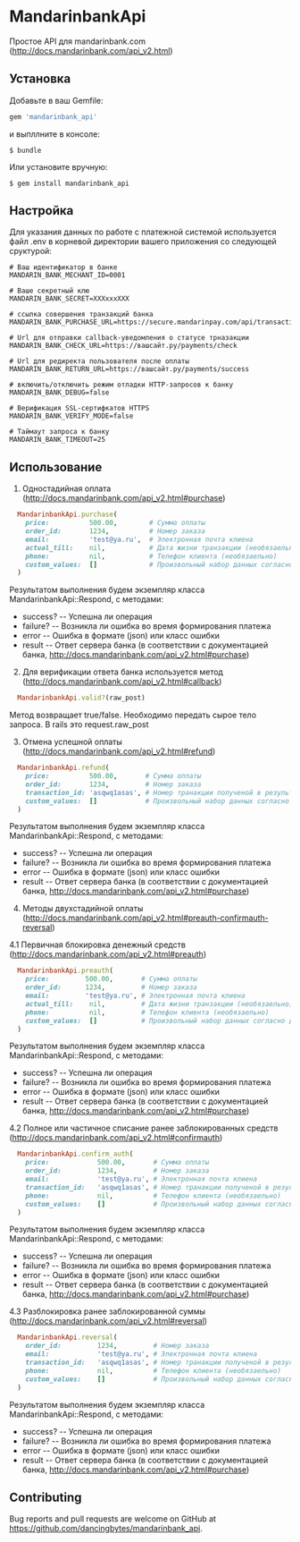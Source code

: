 # MandarinbankApi

Простое API для mandarinbank.com (http://docs.mandarinbank.com/api_v2.html)

## Установка

Добавьте в ваш Gemfile:

```ruby
gem 'mandarinbank_api'
```

и выпллните в консоле:

    $ bundle

Или установите вручную:

    $ gem install mandarinbank_api

## Настройка
Для указания данных по работе с платежной системой используется файл .env  в корневой директории вашего приложения со следующей сруктурой:

```env
# Ваш идентификатор в банке
MANDARIN_BANK_MECHANT_ID=0001

# Ваше секретный клю
MANDARIN_BANK_SECRET=XXXxxxXXX

# ссылка совершения транзакций банка
MANDARIN_BANK_PURCHASE_URL=https://secure.mandarinpay.com/api/transactions

# Url для отправки callback-уведомления о статусе трназакции
MANDARIN_BANK_CHECK_URL=https://вашсайт.ру/payments/check

# Url для редиректа пользователя после оплаты
MANDARIN_BANK_RETURN_URL=https://вашсайт.ру/payments/success

# включить/отключить режим отладки HTTP-запросов к банку
MANDARIN_BANK_DEBUG=false

# Верификация SSL-сертифкатов HTTPS
MANDARIN_BANK_VERIFY_MODE=false

# Таймаут запроса к банку
MANDARIN_BANK_TIMEOUT=25
```

## Использование

1. Одностадийная оплата (http://docs.mandarinbank.com/api_v2.html#purchase)
```ruby
  MandarinbankApi.purchase(
    price:          500.00,        # Сумма оплаты
    order_id:       1234,          # Номер заказа
    email:          'test@ya.ru',  # Электронная почта клиена
    actual_till:    nil,           # Дата жизни транзакции (необязаельно)
    phone:          nil,           # Телефон клиента (необязаельно)
    custom_values:  []             # Произвольный набор данных согласно документации банка (необязаельно)
  )
```

Результатом выполнения будем экземпляр класса MandarinbankApi::Respond, с методами:
- success?  -- Успешна ли операция
- failure?  -- Возникла ли ошибка во время формирования платежа
- error     -- Ошибка в формате (json) или класс ошибки
- result    -- Ответ сервера банка (в соответствии с документацией банка, http://docs.mandarinbank.com/api_v2.html#purchase)

2. Для верификации ответа банка используется метод (http://docs.mandarinbank.com/api_v2.html#callback)
```ruby
  MandarinbankApi.valid?(raw_post)
```

Метод возвращает true/false. Необходимо передать сырое тело запроса. В rails это request.raw_post

3. Отмена успешной оплаты (http://docs.mandarinbank.com/api_v2.html#refund)
```ruby
  MandarinbankApi.refund(
    price:          500.00,       # Сумма оплаты
    order_id:       1234,         # Номер заказа
    transaction_id: 'asqwq1asas', # Номер транакции полученой в результате проведения оплаты
    custom_values:  []            # Произвольный набор данных согласно документации банка (необязаельно)
  )
```

Результатом выполнения будем экземпляр класса MandarinbankApi::Respond, с методами:
- success?  -- Успешна ли операция
- failure?  -- Возникла ли ошибка во время формирования платежа
- error     -- Ошибка в формате (json) или класс ошибки
- result    -- Ответ сервера банка (в соответствии с документацией банка, http://docs.mandarinbank.com/api_v2.html#purchase)

4. Методы двухстадийной оплаты (http://docs.mandarinbank.com/api_v2.html#preauth-confirmauth-reversal)

4.1 Первичная блокировка денежный средств (http://docs.mandarinbank.com/api_v2.html#preauth)
```ruby
  MandarinbankApi.preauth(
    price:         500.00,       # Сумма оплаты
    order_id:      1234,         # Номер заказа
    email:         'test@ya.ru', # Электронная почта клиена
    actual_till:    nil,         # Дата жизни транзакции (необязаельно)
    phone:          nil,         # Телефон клиента (необязаельно)
    custom_values:  []           # Произвольный набор данных согласно документации банка (необязаельно)
  )
```

Результатом выполнения будем экземпляр класса MandarinbankApi::Respond, с методами:
- success?  -- Успешна ли операция
- failure?  -- Возникла ли ошибка во время формирования платежа
- error     -- Ошибка в формате (json) или класс ошибки
- result    -- Ответ сервера банка (в соответствии с документацией банка, http://docs.mandarinbank.com/api_v2.html#purchase)

4.2 Полное или частичное списание ранее заблокированных средств (http://docs.mandarinbank.com/api_v2.html#confirmauth)
```ruby
  MandarinbankApi.confirm_auth(
    price:            500.00,       # Сумма оплаты
    order_id:         1234,         # Номер заказа
    email:            'test@ya.ru', # Электронная почта клиена
    transaction_id:   'asqwq1asas', # Номер транакции полученой в результате проведения оплаты
    phone:            nil,          # Телефон клиента (необязаельно)
    custom_values:    []            # Произвольный набор данных согласно документации банка (необязаельно)
  )
```

Результатом выполнения будем экземпляр класса MandarinbankApi::Respond, с методами:
- success?  -- Успешна ли операция
- failure?  -- Возникла ли ошибка во время формирования платежа
- error     -- Ошибка в формате (json) или класс ошибки
- result    -- Ответ сервера банка (в соответствии с документацией банка, http://docs.mandarinbank.com/api_v2.html#purchase)

4.3 Разблокировка ранее заблокированной суммы (http://docs.mandarinbank.com/api_v2.html#reversal)
```ruby
  MandarinbankApi.reversal(
    order_id:         1234,         # Номер заказа
    email:            'test@ya.ru', # Электронная почта клиена
    transaction_id:   'asqwq1asas', # Номер транакции полученой в результате проведения оплаты
    phone:            nil,          # Телефон клиента (необязаельно)
    custom_values:    []            # Произвольный набор данных согласно документации банка (необязаельно)
  )
```

Результатом выполнения будем экземпляр класса MandarinbankApi::Respond, с методами:
- success?  -- Успешна ли операция
- failure?  -- Возникла ли ошибка во время формирования платежа
- error     -- Ошибка в формате (json) или класс ошибки
- result    -- Ответ сервера банка (в соответствии с документацией банка, http://docs.mandarinbank.com/api_v2.html#purchase)

## Contributing
Bug reports and pull requests are welcome on GitHub at https://github.com/dancingbytes/mandarinbank_api.
